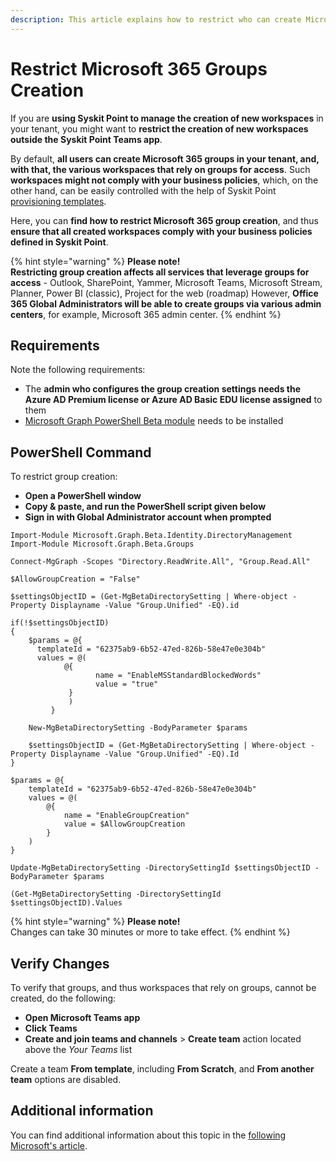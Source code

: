 ```yaml
---
description: This article explains how to restrict who can create Microsoft 365 groups in your tenant.
---
```


# Restrict Microsoft 365 Groups Creation

If you are **using Syskit Point to manage the creation of new workspaces** in your tenant, you might want to **restrict the creation of new workspaces outside the Syskit Point Teams app**. 

By default, **all users can create Microsoft 365 groups in your tenant, and, with that, the various workspaces that rely on groups for access**. 
Such **workspaces might not comply with your business policies**,  which, on the other hand, can be easily controlled with the help of Syskit Point [provisioning templates](templates.md).

Here, you can **find how to restrict Microsoft 365 group creation**, and thus **ensure that all created workspaces comply with your business policies defined in Syskit Point**.

{% hint style="warning" %}
**Please note!**  
**Restricting group creation affects all services that leverage groups for access** - Outlook, SharePoint, Yammer, Microsoft Teams, Microsoft Stream, Planner, Power BI (classic), Project for the web (roadmap)
However, **Office 365 Global Administrators will be able to create groups via various admin centers**, for example, Microsoft 365 admin center.
{% endhint %}

## Requirements

Note the following requirements:
* The **admin who configures the group creation settings needs the Azure AD Premium license or Azure AD Basic EDU license assigned** to them
* [Microsoft Graph PowerShell Beta module](https://learn.microsoft.com/en-us/powershell/microsoftgraph/installation?view=graph-powershell-1.0) needs to be installed

## PowerShell Command

To restrict group creation:
* **Open a PowerShell window**
* **Copy & paste, and run the PowerShell script given below**
* **Sign in with Global Administrator account when prompted**

```
Import-Module Microsoft.Graph.Beta.Identity.DirectoryManagement
Import-Module Microsoft.Graph.Beta.Groups

Connect-MgGraph -Scopes "Directory.ReadWrite.All", "Group.Read.All"

$AllowGroupCreation = "False"

$settingsObjectID = (Get-MgBetaDirectorySetting | Where-object -Property Displayname -Value "Group.Unified" -EQ).id

if(!$settingsObjectID)
{
    $params = @{
	  templateId = "62375ab9-6b52-47ed-826b-58e47e0e304b"
	  values = @(
		    @{
			       name = "EnableMSStandardBlockedWords"
			       value = "true"
		     }
	 	     )
	     }
	
    New-MgBetaDirectorySetting -BodyParameter $params
	
    $settingsObjectID = (Get-MgBetaDirectorySetting | Where-object -Property Displayname -Value "Group.Unified" -EQ).Id
}

$params = @{
	templateId = "62375ab9-6b52-47ed-826b-58e47e0e304b"
	values = @(
		@{
			name = "EnableGroupCreation"
			value = $AllowGroupCreation
		}
	)
}

Update-MgBetaDirectorySetting -DirectorySettingId $settingsObjectID -BodyParameter $params

(Get-MgBetaDirectorySetting -DirectorySettingId $settingsObjectID).Values
```

{% hint style="warning" %}
**Please note!**  
Changes can take 30 minutes or more to take effect.
{% endhint %}

## Verify Changes

To verify that groups, and thus workspaces that rely on groups, cannot be created, do the following:
* **Open Microsoft Teams app**
* **Click Teams**
* **Create and join teams and channels** > **Create team** action located above the _Your Teams_ list

Create a team **From template**, including **From Scratch**, and **From another team** options are disabled.

## Additional information

You can find additional information about this topic in the [following Microsoft's article](https://docs.microsoft.com/en-us/microsoft-365/solutions/manage-creation-of-groups?view=o365-worldwide).